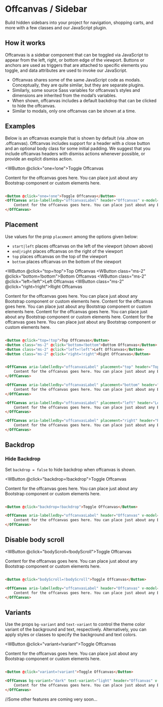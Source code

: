 # Offcanvas / Sidebar

Build hidden sidebars into your project for navigation, shopping carts, and more with a few classes and our JavaScript
plugin.

## How it works

Offcanvas is a sidebar component that can be toggled via JavaScript to appear from the left, right, or bottom edge of
the viewport. Buttons or anchors are used as triggers that are attached to specific elements you toggle, and data
attributes are used to invoke our JavaScript.

- Offcanvas shares some of the same JavaScript code as modals. Conceptually, they are quite similar, but they are
  separate plugins.
- Similarly, some source Sass variables for offcanvas’s styles and dimensions are inherited from the modal’s variables.
- When shown, offcanvas includes a default backdrop that can be clicked to hide the offcanvas.
- Similar to modals, only one offcanvas can be shown at a time.

## Examples

Below is an offcanvas example that is shown by default (via .show on .offcanvas). Offcanvas includes support for a
header with a close button and an optional body class for some initial padding. We suggest that you include offcanvas
headers with dismiss actions whenever possible, or provide an explicit dismiss action.

<WButton @click="one=!one">Toggle Offcanvas</WButton>

<WOffCanvas aria-labelledby="offcanvasLabel" header="Offcanvas" v-model="one">
  Content for the offcanvas goes here. You can place just about any Bootstrap component or custom elements here.
</WOffCanvas>

```html

<Button @click="one=!one">Toggle Offcanvas</Button>
<OffCanvas aria-labelledby="offcanvasLabel" header="Offcanvas" v-model="one">
    Content for the offcanvas goes here. You can place just about any Bootstrap component or custom elements here.
</OffCanvas>
```

## Placement

Use values for the prop `placement` among the options given below:

- `start|left` places offcanvas on the left of the viewport (shown above)
- `end|right` places offcanvas on the right of the viewport
- `top` places offcanvas on the top of the viewport
- `bottom` places offcanvas on the bottom of the viewport

<WButton @click="top=!top">Top Offcanvas</WButton>
<WButton class="ms-2" @click="bottom=!bottom">Bottom Offcanvas</WButton>
<WButton class="ms-2" @click="left=!left">Left Offcanvas</WButton>
<WButton class="ms-2" @click="right=!right">Right Offcanvas</WButton>


<WOffCanvas aria-labelledby="offcanvasLabel" placement="top" header="Top Offcanvas" v-model="top">
  Content for the offcanvas goes here. You can place just about any Bootstrap component or custom elements here.
</WOffCanvas>

<WOffCanvas aria-labelledby="offcanvasLabel" placement="bottom" header="Bottom Offcanvas" v-model="bottom">
  Content for the offcanvas goes here. You can place just about any Bootstrap component or custom elements here.
</WOffCanvas>

<WOffCanvas aria-labelledby="offcanvasLabel" placement="left" header="Left Offcanvas" v-model="left">
  Content for the offcanvas goes here. You can place just about any Bootstrap component or custom elements here.
</WOffCanvas>

<WOffCanvas aria-labelledby="offcanvasLabel" placement="right" header="Right Offcanvas" v-model="right">
  Content for the offcanvas goes here. You can place just about any Bootstrap component or custom elements here.
</WOffCanvas>

```html

<Button @click="top=!top">Top Offcanvas</Button>
<Button class="ms-2" @click="bottom=!bottom">Bottom Offcanvas</Button>
<Button class="ms-2" @click="left=!left">Left Offcanvas</Button>
<Button class="ms-2" @click="right=!right">Right Offcanvas</Button>


<OffCanvas aria-labelledby="offcanvasLabel" placement="top" header="Top Offcanvas" v-model="top">
    Content for the offcanvas goes here. You can place just about any Bootstrap component or custom elements here.
</OffCanvas>

<OffCanvas aria-labelledby="offcanvasLabel" placement="bottom" header="Bottom Offcanvas" v-model="bottom">
    Content for the offcanvas goes here. You can place just about any Bootstrap component or custom elements here.
</OffCanvas>

<OffCanvas aria-labelledby="offcanvasLabel" placement="left" header="Left Offcanvas" v-model="left">
    Content for the offcanvas goes here. You can place just about any Bootstrap component or custom elements here.
</OffCanvas>

<OffCanvas aria-labelledby="offcanvasLabel" placement="right" header="Right Offcanvas" v-model="right">
    Content for the offcanvas goes here. You can place just about any Bootstrap component or custom elements here.
</OffCanvas>
```

## Backdrop

### Hide Backdrop

Set `backdrop = false` to hide backdrop when offcanvas is shown.

<WButton @click="backdrop=!backdrop">Toggle Offcanvas</WButton>

<WOffCanvas aria-labelledby="offcanvasLabel" header="Offcanvas" v-model="backdrop" :backdrop="false">
  Content for the offcanvas goes here. You can place just about any Bootstrap component or custom elements here.
</WOffCanvas>

```html

<Button @click="backdrop=!backdrop">Toggle Offcanvas</Button>

<OffCanvas aria-labelledby="offcanvasLabel" header="Offcanvas" v-model="backdrop" :backdrop="false">
    Content for the offcanvas goes here. You can place just about any Bootstrap component or custom elements here.
</OffCanvas>
```

## Disable body scroll

<WButton @click="bodyScroll=!bodyScroll">Toggle Offcanvas</WButton>

<WOffCanvas aria-labelledby="offcanvasLabel" header="Offcanvas" v-model="bodyScroll" :enableBodyScroll="false">
  Content for the offcanvas goes here. You can place just about any Bootstrap component or custom elements here.
</WOffCanvas>

```html

<Button @click="bodyScroll=!bodyScroll">Toggle Offcanvas</Button>

<OffCanvas aria-labelledby="offcanvasLabel" header="Offcanvas" v-model="bodyScroll" :enableBodyScroll="false">
    Content for the offcanvas goes here. You can place just about any Bootstrap component or custom elements here.
</OffCanvas>

```

## Variants

Use the props `bg-variant` and `text-variant` to control the theme color variant of the background and text, respectively.
Alternatively, you can apply styles or classes to specify the background and text colors.

<WButton @click="variant=!variant">Toggle Offcanvas</WButton>

<WOffCanvas bg-variant="dark" text-variant="light" header="Offcanvas" v-model="variant">
    Content for the offcanvas goes here. You can place just about any Bootstrap component or custom elements here.
</WOffCanvas>

```html

<Button @click="variant=!variant">Toggle Offcanvas</Button>

<OffCanvas bg-variant="dark" text-variant="light" header="Offcanvas" v-model="variant">
    Content for the offcanvas goes here. You can place just about any Bootstrap component or custom elements here.
</OffCanvas>

```

//Some other features are coming very soon...

<script setup>
import {ref} from "vue"; 

const one=ref(false);
const top=ref(false);
const left=ref(false);
const right=ref(false);
const bottom=ref(false);
const backdrop=ref(false);
const bodyScroll=ref(false);
const variant=ref(false);
</script>